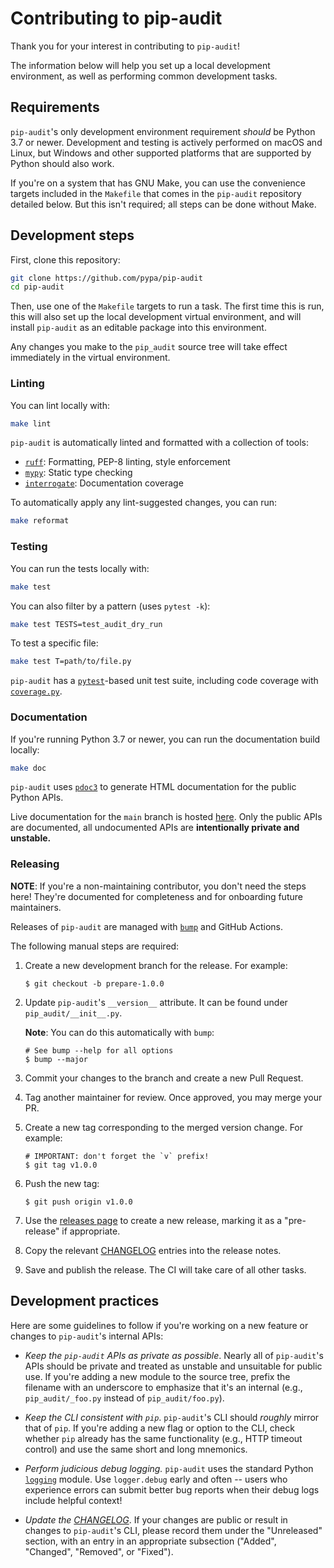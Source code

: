 Contributing to pip-audit
=========================

Thank you for your interest in contributing to `pip-audit`!

The information below will help you set up a local development environment,
as well as performing common development tasks.

## Requirements

`pip-audit`'s only development environment requirement *should* be Python 3.7
or newer. Development and testing is actively performed on macOS and Linux,
but Windows and other supported platforms that are supported by Python
should also work.

If you're on a system that has GNU Make, you can use the convenience targets
included in the `Makefile` that comes in the `pip-audit` repository detailed
below. But this isn't required; all steps can be done without Make.

## Development steps

First, clone this repository:

```bash
git clone https://github.com/pypa/pip-audit
cd pip-audit
```

Then, use one of the `Makefile` targets to run a task. The first time this is
run, this will also set up the local development virtual environment, and will
install `pip-audit` as an editable package into this environment.

Any changes you make to the `pip_audit` source tree will take effect
immediately in the virtual environment.

### Linting

You can lint locally with:

```bash
make lint
```

`pip-audit` is automatically linted and formatted with a collection of tools:

* [`ruff`](https://github.com/charliermarsh/ruff): Formatting, PEP-8 linting, style enforcement
* [`mypy`](https://mypy.readthedocs.io/en/stable/): Static type checking
* [`interrogate`](https://interrogate.readthedocs.io/en/latest/): Documentation coverage

To automatically apply any lint-suggested changes, you can run:

```bash
make reformat
```


### Testing

You can run the tests locally with:

```bash
make test
```

You can also filter by a pattern (uses `pytest -k`):

```bash
make test TESTS=test_audit_dry_run
```

To test a specific file:

```bash
make test T=path/to/file.py
```

`pip-audit` has a [`pytest`](https://docs.pytest.org/)-based unit test suite,
including code coverage with [`coverage.py`](https://coverage.readthedocs.io/).

### Documentation

If you're running Python 3.7 or newer, you can run the documentation build locally:

```bash
make doc
```

`pip-audit` uses [`pdoc3`](https://github.com/pdoc3/pdoc) to generate HTML documentation for
the public Python APIs.

Live documentation for the `main` branch is hosted
[here](https://pypa.github.io/pip-audit/). Only the public APIs are
documented, all undocumented APIs are **intentionally private and unstable.**

### Releasing

**NOTE**: If you're a non-maintaining contributor, you don't need the steps
here! They're documented for completeness and for onboarding future maintainers.

Releases of `pip-audit` are managed with [`bump`](https://github.com/di/bump)
and GitHub Actions.

The following manual steps are required:

1. Create a new development branch for the release. For example:

    ```console
    $ git checkout -b prepare-1.0.0
    ```

1. Update `pip-audit`'s `__version__` attribute. It can be found under `pip_audit/__init__.py`.

    **Note**: You can do this automatically with `bump`:

    ```console
    # See bump --help for all options
    $ bump --major
    ```

1. Commit your changes to the branch and create a new Pull Request.

1. Tag another maintainer for review. Once approved, you may merge your PR.

1. Create a new tag corresponding to the merged version change. For example:

    ```console
    # IMPORTANT: don't forget the `v` prefix!
    $ git tag v1.0.0
    ```

1. Push the new tag:

    ```console
    $ git push origin v1.0.0
    ```

1. Use the [releases page](https://github.com/pypa/pip-audit/releases) to
   create a new release, marking it as a "pre-release" if appropriate.

1. Copy the relevant
  [CHANGELOG](https://github.com/pypa/pip-audit/blob/main/CHANGELOG.md)
  entries into the release notes.

1. Save and publish the release. The CI will take care of all other tasks.



## Development practices

Here are some guidelines to follow if you're working on a new feature or changes to
`pip-audit`'s internal APIs:

* *Keep the `pip-audit` APIs as private as possible*. Nearly all of `pip-audit`'s
APIs should be private and treated as unstable and unsuitable for public use.
If you're adding a new module to the source tree, prefix the filename with an underscore to
emphasize that it's an internal (e.g., `pip_audit/_foo.py` instead of `pip_audit/foo.py`).

* *Keep the CLI consistent with `pip`*. `pip-audit`'s CLI should *roughly* mirror that
of `pip`. If you're adding a new flag or option to the CLI, check whether `pip` already
has the same functionality (e.g., HTTP timeout control) and use the same short and long mnemonics.

* *Perform judicious debug logging.* `pip-audit` uses the standard Python
[`logging`](https://docs.python.org/3/library/logging.html) module. Use
`logger.debug` early and often -- users who experience errors can submit better
bug reports when their debug logs include helpful context!

* *Update the [CHANGELOG](./CHANGELOG.md)*. If your changes are public or result
in changes to `pip-audit`'s CLI, please record them under the "Unreleased" section,
with an entry in an appropriate subsection ("Added", "Changed", "Removed", or "Fixed").
